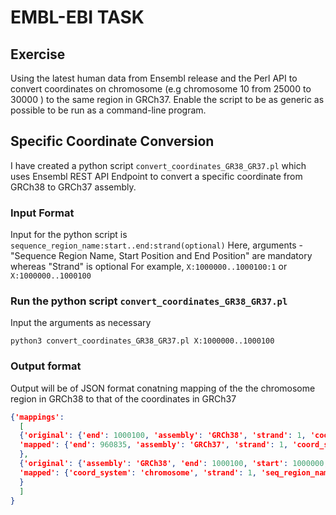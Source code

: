 # EMBL-EBI TASK

## Exercise

Using the latest human data from Ensembl release and the Perl API to convert coordinates on chromosome (e.g chromosome 10 from 25000 to 30000 ) to the same region in GRCh37. Enable the script to be as generic as possible to be run as a command-line program.

## Specific Coordinate Conversion

I have created a python script ```convert_coordinates_GR38_GR37.pl``` which uses Ensembl REST API Endpoint to convert a specific coordinate from GRCh38 to GRCh37 assembly.


### Input Format 

Input for the python script is ```sequence_region_name:start..end:strand(optional)```
Here, arguments - "Sequence Region Name, Start Position and End Position" are mandatory whereas "Strand" is optional
For example,
```X:1000000..1000100:1``` or ```X:1000000..1000100```



### Run the python script ```convert_coordinates_GR38_GR37.pl```

Input the arguments as necessary
```
python3 convert_coordinates_GR38_GR37.pl X:1000000..1000100
```

### Output format

Output will be of JSON format conatning mapping of the the chromosome region in GRCh38 to that of the coordinates in GRCh37

```json
{'mappings': 
  [
  {'original': {'end': 1000100, 'assembly': 'GRCh38', 'strand': 1, 'coord_system': 'chromosome', 'start': 1000000, 'seq_region_name': 'X'}, 
  'mapped': {'end': 960835, 'assembly': 'GRCh37', 'strand': 1, 'coord_system': 'chromosome', 'seq_region_name': 'X', 'start': 960735}
  }, 
  {'original': {'assembly': 'GRCh38', 'end': 1000100, 'start': 1000000, 'seq_region_name': 'X', 'strand': 1, 'coord_system': 'chromosome'}, 
  'mapped': {'coord_system': 'chromosome', 'strand': 1, 'seq_region_name': 'HG480_HG481_PATCH', 'start': 960735, 'end': 960835, 'assembly': 'GRCh37'}
  }
  ]
}
```

